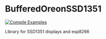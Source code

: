 # BufferedOreonSSD1351
[![Compile Examples](https://github.com/InfiniteCoder01/BufferedOreonSSD1351/workflows/Compile%20Examples/badge.svg)](https://github.com/InfiniteCoder01/BufferedOreonSSD1351/actions?workflow=Compile+Examples)


Library for SSD1351 displays and esp8266
